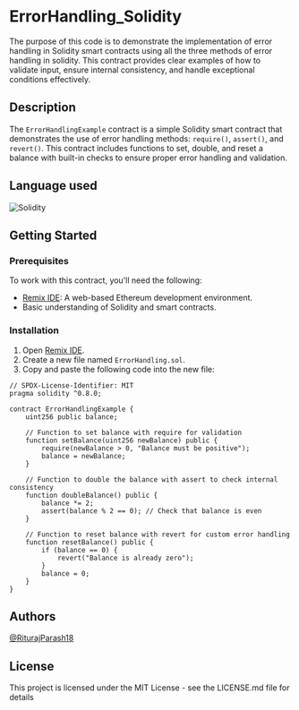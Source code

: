 # ErrorHandling_Solidity

The purpose of this code is to demonstrate the implementation of error handling in Solidity smart contracts using all the three methods of error handling in solidity. This contract provides clear examples of how to validate input, ensure internal consistency, and handle exceptional conditions effectively.

## Description

The `ErrorHandlingExample` contract is a simple Solidity smart contract that demonstrates the use of error handling methods: `require()`, `assert()`, and `revert()`. This contract includes functions to set, double, and reset a balance with built-in checks to ensure proper error handling and validation.

## Language used

![Solidity](https://img.shields.io/badge/Solidity-0.8.0-blue)

## Getting Started

### Prerequisites

To work with this contract, you'll need the following:

- [Remix IDE](https://remix.ethereum.org/): A web-based Ethereum development environment.
- Basic understanding of Solidity and smart contracts.

### Installation

1. Open [Remix IDE](https://remix.ethereum.org/).
2. Create a new file named `ErrorHandling.sol`.
3. Copy and paste the following code into the new file:

```solidity
// SPDX-License-Identifier: MIT
pragma solidity ^0.8.0;

contract ErrorHandlingExample {
    uint256 public balance;

    // Function to set balance with require for validation
    function setBalance(uint256 newBalance) public {
        require(newBalance > 0, "Balance must be positive");
        balance = newBalance;
    }

    // Function to double the balance with assert to check internal consistency
    function doubleBalance() public {
        balance *= 2;
        assert(balance % 2 == 0); // Check that balance is even
    }

    // Function to reset balance with revert for custom error handling
    function resetBalance() public {
        if (balance == 0) {
            revert("Balance is already zero");
        }
        balance = 0;
    }
}
```

## Authors

[@RiturajParash18](https://x.com/RiturajParash18?t=yIGVBeLdd_8ZXRQcSTfvIg&s=09)

## License

This project is licensed under the MIT License - see the LICENSE.md file for details


